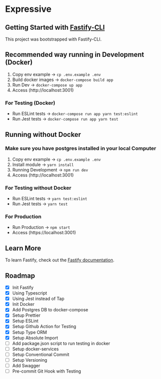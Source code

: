 # Expressive

## Getting Started with [Fastify-CLI](https://www.npmjs.com/package/fastify-cli)
This project was bootstrapped with Fastify-CLI.

## Recommended way running in Development (Docker)

1. Copy env example -> `cp .env.example .env`
2. Build docker images -> `docker-compose build app`
3. Run Dev -> `docker-compose up app`
4. Access (http://localhost:3001)

### For Testing (Docker)

- Run ESLint tests -> `docker-compose run app yarn test:eslint`
- Run Jest tests -> `docker-compose run app yarn test`

## Running without Docker
### Make sure you have postgres installed in your local Computer

1. Copy env example -> `cp .env.example .env`
2. Install module -> `yarn install`
3. Running Development -> `npm run dev`
4. Access (http://localhost:3001)

### For Testing without Docker

- Run ESLint tests -> `yarn test:eslint`
- Run Jest tests -> `yarn test`

### For Production
- Run Production -> `npm start`
- Access (https://localhost:3001)

## Learn More

To learn Fastify, check out the [Fastify documentation](https://www.fastify.io/docs/latest/).

## Roadmap
- [x] Init Fastify
- [x] Using Typescript
- [x] Using Jest instead of Tap
- [x] Init Docker
- [x] Add Postgres DB to docker-compose
- [x] Setup Prettier
- [x] Setup ESLint
- [x] Setup Github Action for Testing
- [x] Setup Type ORM
- [x] Setup Absolute Import
- [ ] Add package.json script to run testing in docker
- [ ] Setup docker-services
- [ ] Setup Conventional Commit
- [ ] Setup Versioning
- [ ] Add Swagger
- [ ] Pre-commit Git Hook with Testing
